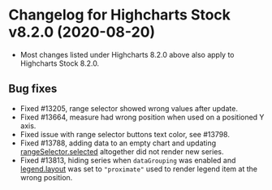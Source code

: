 # Changelog for Highcharts Stock v8.2.0 (2020-08-20)

- Most changes listed under Highcharts 8.2.0 above also apply to Highcharts Stock 8.2.0.

## Bug fixes
- Fixed #13205, range selector showed wrong values ​​after update.
- Fixed #13664, measure had wrong position when used on a positioned Y axis.
- Fixed issue with range selector buttons text color, see #13798.
- Fixed #13788, adding data to an empty chart and updating [rangeSelector.selected](https://api.highcharts.com/highstock/rangeSelector.selected) altogether did not render new series.
- Fixed #13813, hiding series when `dataGrouping` was enabled and [legend.layout](https://api.highcharts.com/highstock/legend.layout) was set to `"proximate"` used to render legend item at the wrong position.
